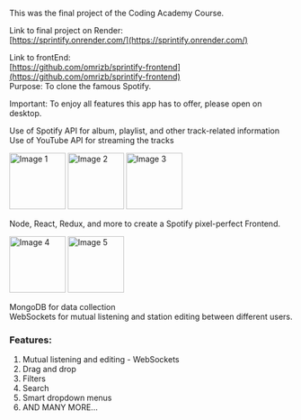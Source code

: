 This was the final project of the Coding Academy Course.

Link to final project on Render:  
[https://sprintify.onrender.com/](https://sprintify.onrender.com/)

Link to frontEnd:  
[https://github.com/omrizb/sprintify-frontend](https://github.com/omrizb/sprintify-frontend)  
Purpose: To clone the famous Spotify.

Important: To enjoy all features this app has to offer, please open on desktop.

Use of Spotify API for album, playlist, and other track-related information  
Use of YouTube API for streaming the tracks

<img src="https://github.com/user-attachments/assets/4fff3359-0789-41b6-b496-92f8245851ac" alt="Image 1" height="100px">
<img src="https://github.com/user-attachments/assets/91e474f4-31d7-4d62-94b3-b9d95162c2fb" alt="Image 2" height="100px">
<img src="https://github.com/user-attachments/assets/d2a87e03-d9f1-46d7-b91f-f0b82d3be1d3" alt="Image 3" height="100px">

Node, React, Redux, and more to create a Spotify pixel-perfect Frontend.

<img src="https://github.com/user-attachments/assets/f4080e4a-aced-4ebd-aa0f-dd1ff4d451f9" alt="Image 4" height="100px">
<img src="https://github.com/user-attachments/assets/457b894d-9345-4c31-b921-ea6aee58ded8" alt="Image 5" height="100px">

MongoDB for data collection  
WebSockets for mutual listening and station editing between different users.

### Features:
1. Mutual listening and editing - WebSockets
2. Drag and drop
3. Filters
4. Search
5. Smart dropdown menus
6. AND MANY MORE...
